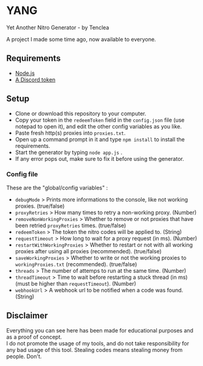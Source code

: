 # YANG
Yet Another Nitro Generator - by Tenclea

A project I made some time ago, now available to everyone.

## Requirements

* [Node.js](https://nodejs.org/en/)
* [A Discord token](https://github.com/Tyrrrz/DiscordChatExporter/wiki/Obtaining-Token-and-Channel-IDs#how-to-get-a-user-token)

## Setup

* Clone or download this repository to your computer.
* Copy your token in the `redeemToken` field in the `config.json` file (use notepad to open it), and edit the other config variables as you like.
* Paste fresh http(s) proxies into `proxies.txt`.
* Open up a command prompt in it and type `npm install` to install the requirements.
* Start the generator by typing `node app.js` .
* If any error pops out, make sure to fix it before using the generator.

### Config file

These are the "global/config variables" :

* `debugMode` > Prints more informations to the console, like not working proxies. (true/false)
* `proxyRetries` > How many times to retry a non-working proxy. (Number)
* `removeNonWorkingProxies` > Whether to remove or not proxies that have been retried `proxyRetries` times. (true/false)
* `redeemToken` > The token the nitro codes will be applied to. (String)
* `requestTimeout` > How long to wait for a proxy request (in ms). (Number)
* `restartWithWorkingProxies` > Whether to restart or not with all working proxies after using all proxies (recommended). (true/false)
* `saveWorkingProxies` > Whether to write or not the working proxies to `workingProxies.txt` (recommended). (true/false)
* `threads` > The number of attemps to run at the same time. (Number)
* `threadTimeout` > Time to wait before restarting a stuck thread (in ms) (must be higher than `requestTimeout`). (Number)
* `webhookUrl` > A webhook url to be notified when a code was found. (String)

## Disclaimer

Everything you can see here has been made for educational purposes and as a proof of concept.  
I do not promote the usage of my tools, and do not take responsibility for any bad usage of this tool.
Stealing codes means stealing money from people. Don't.
